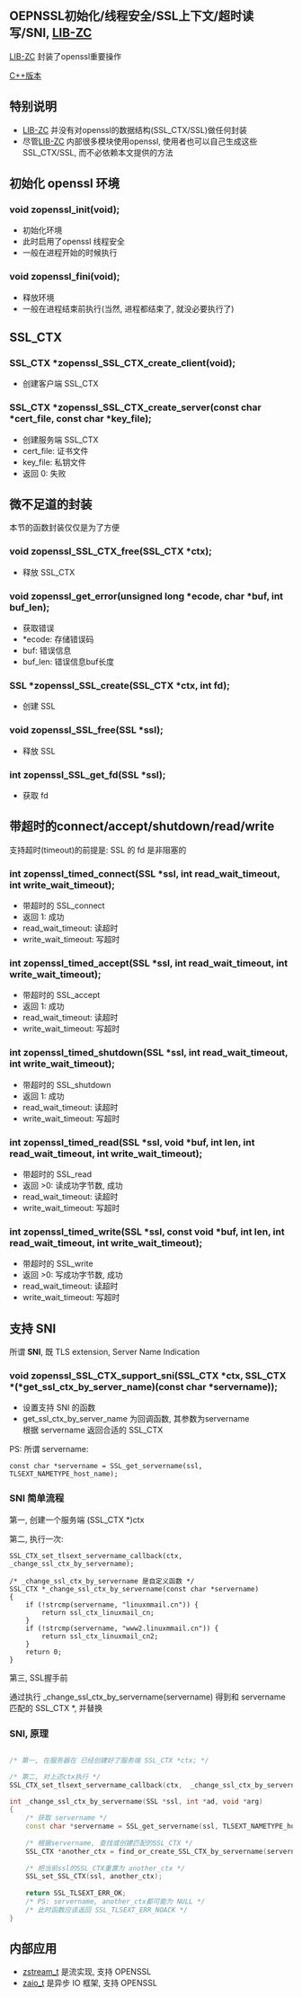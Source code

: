 
## OEPNSSL初始化/线程安全/SSL上下文/超时读写/SNI, [LIB-ZC](./README.md)

[LIB-ZC](./README.md) 封装了openssl重要操作

[C++版本](./openssl_cpp.md)

## 特别说明

* [LIB-ZC](./README.md) 并没有对openssl的数据结构(SSL_CTX/SSL)做任何封装
* 尽管[LIB-ZC](./README.md) 内部很多模块使用openssl, 使用者也可以自己生成这些 SSL_CTX/SSL, 而不必依赖本文提供的方法

## 初始化 openssl 环境

### void zopenssl_init(void);

* 初始化环境
* 此时启用了openssl 线程安全
* 一般在进程开始的时候执行

### void zopenssl_fini(void);

* 释放环境
* 一般在进程结束前执行(当然, 进程都结束了, 就没必要执行了)

## SSL_CTX

### SSL_CTX *zopenssl_SSL_CTX_create_client(void);

* 创建客户端 SSL_CTX

### SSL_CTX *zopenssl_SSL_CTX_create_server(const char *cert_file, const char *key_file);

* 创建服务端 SSL_CTX
* cert_file: 证书文件
* key_file: 私钥文件
* 返回 0: 失败


## 微不足道的封装

本节的函数封装仅仅是为了方便

### void zopenssl_SSL_CTX_free(SSL_CTX *ctx);

* 释放 SSL_CTX

### void zopenssl_get_error(unsigned long *ecode, char *buf, int buf_len);

* 获取错误
* *ecode: 存储错误码
* buf: 错误信息
* buf_len: 错误信息buf长度

### SSL *zopenssl_SSL_create(SSL_CTX *ctx, int fd);

* 创建 SSL 

### void zopenssl_SSL_free(SSL *ssl);

* 释放 SSL 

### int zopenssl_SSL_get_fd(SSL *ssl);

* 获取 fd 

## 带超时的connect/accept/shutdown/read/write
 
支持超时(timeout)的前提是: SSL 的 fd 是非阻塞的

### int zopenssl_timed_connect(SSL *ssl, int read_wait_timeout, int write_wait_timeout);

* 带超时的 SSL_connect
* 返回 1: 成功
* read_wait_timeout: 读超时
* write_wait_timeout: 写超时

### int zopenssl_timed_accept(SSL *ssl, int read_wait_timeout, int write_wait_timeout);

* 带超时的 SSL_accept
* 返回 1: 成功
* read_wait_timeout: 读超时
* write_wait_timeout: 写超时

### int zopenssl_timed_shutdown(SSL *ssl, int read_wait_timeout, int write_wait_timeout);

* 带超时的 SSL_shutdown
* 返回 1: 成功
* read_wait_timeout: 读超时
* write_wait_timeout: 写超时

### int zopenssl_timed_read(SSL *ssl, void *buf, int len, int read_wait_timeout, int write_wait_timeout);

* 带超时的 SSL_read
* 返回 &gt;0: 读成功字节数, 成功
* read_wait_timeout: 读超时
* write_wait_timeout: 写超时

### int zopenssl_timed_write(SSL *ssl, const void *buf, int len, int read_wait_timeout, int write_wait_timeout);

* 带超时的 SSL_write
* 返回 &gt;0: 写成功字节数, 成功
* read_wait_timeout: 读超时
* write_wait_timeout: 写超时


## 支持 SNI

所谓 **SNI**, 既 TLS extension, Server Name Indication

### void zopenssl_SSL_CTX_support_sni(SSL_CTX *ctx, SSL_CTX *(*get_ssl_ctx_by_server_name)(const char *servername));
* 设置支持 SNI 的函数
* get_ssl_ctx_by_server_name 为回调函数, 其参数为servername<BR />根据 servername 返回合适的 SSL_CTX

PS: 所谓 servername:

```
const char *servername = SSL_get_servername(ssl, TLSEXT_NAMETYPE_host_name);
```

### SNI 简单流程

第一, 创建一个服务端 (SSL_CTX *)ctx

第二, 执行一次:

```
SSL_CTX_set_tlsext_servername_callback(ctx,  _change_ssl_ctx_by_servername);

/* _change_ssl_ctx_by_servername 是自定义函数 */
SSL_CTX *_change_ssl_ctx_by_servername(const char *servername)
{
    if (!strcmp(servername, "linuxmmail.cn")) {
        return ssl_ctx_linuxmail_cn;
    }
    if (!strcmp(servername, "www2.linuxmmail.cn")) {
        return ssl_ctx_linuxmail_cn2;
    }
    return 0;
}
```

第三, SSL握手前

通过执行 _change_ssl_ctx_by_servername(servername) 得到和 servername 匹配的 SSL_CTX *, 并替换

### SNI, 原理

```c++

/* 第一, 在服务器在 已经创建好了服务端 SSL_CTX *ctx; */

/* 第二, 对上述ctx执行 */
SSL_CTX_set_tlsext_servername_callback(ctx,  _change_ssl_ctx_by_servername);

int _change_ssl_ctx_by_servername(SSL *ssl, int *ad, void *arg)
{
	/* 获取 servername */
	const char *servername = SSL_get_servername(ssl, TLSEXT_NAMETYPE_host_name);
	
	/* 根据servername, 查找或创建匹配的SSL_CTX */
	SSL_CTX *another_ctx = find_or_create_SSL_CTX_by_servername(servername);
	
	/* 把当前ssl的SSL_CTX重置为 another_ctx */
	SSL_set_SSL_CTX(ssl, another_ctx);
	
	return SSL_TLSEXT_ERR_OK;
	/* PS: servername, another_ctx都可能为 NULL */
	/* 此时函数应该返回 SSL_TLSEXT_ERR_NOACK */
}
```

## 内部应用

* [zstream_t](./stream.md) 是流实现, 支持 OPENSSL
* [zaio_t](./aio.md) 是异步 IO 框架, 支持 OPENSSL

